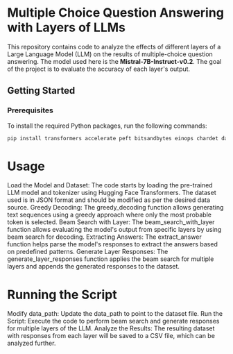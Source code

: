 # Multiple Choice Question Answering with Layers of LLMs

This repository contains code to analyze the effects of different layers of a Large Language Model (LLM) on the results of multiple-choice question answering. The model used here is the **Mistral-7B-Instruct-v0.2**. The goal of the project is to evaluate the accuracy of each layer's output.

## Getting Started

### Prerequisites

To install the required Python packages, run the following commands:

```bash
pip install transformers accelerate peft bitsandbytes einops chardet datasets
```

# Usage

Load the Model and Dataset: The code starts by loading the pre-trained LLM model and tokenizer using Hugging Face Transformers. The dataset used is in JSON format and should be modified as per the desired data source.
Greedy Decoding: The greedy_decoding function allows generating text sequences using a greedy approach where only the most probable token is selected.
Beam Search with Layer: The beam_search_with_layer function allows evaluating the model's output from specific layers by using beam search for decoding.
Extracting Answers: The extract_answer function helps parse the model's responses to extract the answers based on predefined patterns.
Generate Layer Responses: The generate_layer_responses function applies the beam search for multiple layers and appends the generated responses to the dataset.

# Running the Script

Modify data_path: Update the data_path to point to the dataset file.
Run the Script: Execute the code to perform beam search and generate responses for multiple layers of the LLM.
Analyze the Results: The resulting dataset with responses from each layer will be saved to a CSV file, which can be analyzed further.
